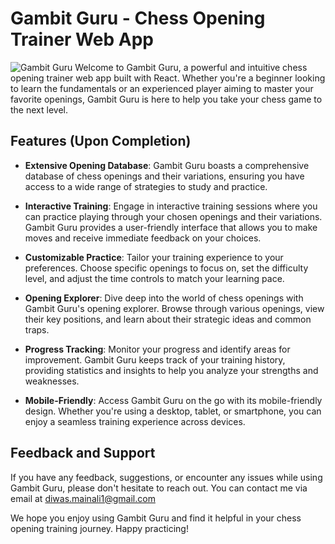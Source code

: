 # Gambit Guru - Chess Opening Trainer Web App
![Gambit Guru](https://imgur.com/na0Ek7h)
Welcome to Gambit Guru, a powerful and intuitive chess opening trainer web app built with React. Whether you're a beginner looking to learn the fundamentals or an experienced player aiming to master your favorite openings, Gambit Guru is here to help you take your chess game to the next level.

## Features (Upon Completion)

- **Extensive Opening Database**: Gambit Guru boasts a comprehensive database of chess openings and their variations, ensuring you have access to a wide range of strategies to study and practice.

- **Interactive Training**: Engage in interactive training sessions where you can practice playing through your chosen openings and their variations. Gambit Guru provides a user-friendly interface that allows you to make moves and receive immediate feedback on your choices.

- **Customizable Practice**: Tailor your training experience to your preferences. Choose specific openings to focus on, set the difficulty level, and adjust the time controls to match your learning pace.

- **Opening Explorer**: Dive deep into the world of chess openings with Gambit Guru's opening explorer. Browse through various openings, view their key positions, and learn about their strategic ideas and common traps.

- **Progress Tracking**: Monitor your progress and identify areas for improvement. Gambit Guru keeps track of your training history, providing statistics and insights to help you analyze your strengths and weaknesses.

- **Mobile-Friendly**: Access Gambit Guru on the go with its mobile-friendly design. Whether you're using a desktop, tablet, or smartphone, you can enjoy a seamless training experience across devices.

## Feedback and Support

If you have any feedback, suggestions, or encounter any issues while using Gambit Guru, please don't hesitate to reach out. You can contact me via email at diwas.mainali1@gmail.com 

We hope you enjoy using Gambit Guru and find it helpful in your chess opening training journey. Happy practicing!
